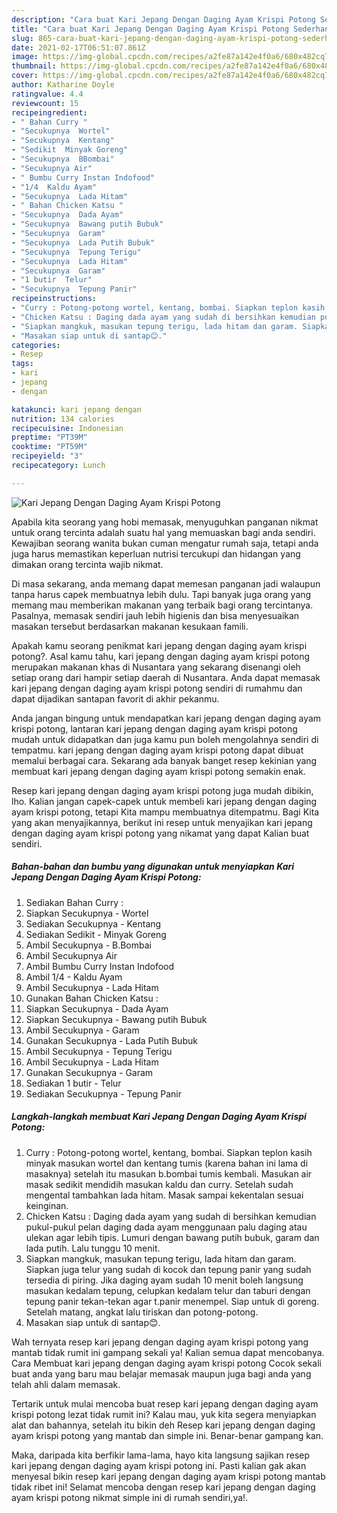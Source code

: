 ```yaml
---
description: "Cara buat Kari Jepang Dengan Daging Ayam Krispi Potong Sederhana dan Mudah Dibuat"
title: "Cara buat Kari Jepang Dengan Daging Ayam Krispi Potong Sederhana dan Mudah Dibuat"
slug: 865-cara-buat-kari-jepang-dengan-daging-ayam-krispi-potong-sederhana-dan-mudah-dibuat
date: 2021-02-17T06:51:07.861Z
image: https://img-global.cpcdn.com/recipes/a2fe87a142e4f0a6/680x482cq70/kari-jepang-dengan-daging-ayam-krispi-potong-foto-resep-utama.jpg
thumbnail: https://img-global.cpcdn.com/recipes/a2fe87a142e4f0a6/680x482cq70/kari-jepang-dengan-daging-ayam-krispi-potong-foto-resep-utama.jpg
cover: https://img-global.cpcdn.com/recipes/a2fe87a142e4f0a6/680x482cq70/kari-jepang-dengan-daging-ayam-krispi-potong-foto-resep-utama.jpg
author: Katharine Doyle
ratingvalue: 4.4
reviewcount: 15
recipeingredient:
- " Bahan Curry "
- "Secukupnya  Wortel"
- "Secukupnya  Kentang"
- "Sedikit  Minyak Goreng"
- "Secukupnya  BBombai"
- "Secukupnya Air"
- " Bumbu Curry Instan Indofood"
- "1/4  Kaldu Ayam"
- "Secukupnya  Lada Hitam"
- " Bahan Chicken Katsu "
- "Secukupnya  Dada Ayam"
- "Secukupnya  Bawang putih Bubuk"
- "Secukupnya  Garam"
- "Secukupnya  Lada Putih Bubuk"
- "Secukupnya  Tepung Terigu"
- "Secukupnya  Lada Hitam"
- "Secukupnya  Garam"
- "1 butir  Telur"
- "Secukupnya  Tepung Panir"
recipeinstructions:
- "Curry : Potong-potong wortel, kentang, bombai. Siapkan teplon kasih minyak masukan wortel dan kentang tumis (karena bahan ini lama di masaknya) setelah itu masukan b.bombai tumis kembali. Masukan air masak sedikit mendidih masukan kaldu dan curry. Setelah sudah mengental tambahkan lada hitam. Masak sampai kekentalan sesuai keinginan."
- "Chicken Katsu : Daging dada ayam yang sudah di bersihkan kemudian pukul-pukul pelan daging dada ayam menggunaan palu daging atau ulekan agar lebih tipis. Lumuri dengan bawang putih bubuk, garam dan lada putih. Lalu tunggu 10 menit."
- "Siapkan mangkuk, masukan tepung terigu, lada hitam dan garam. Siapkan juga telur yang sudah di kocok dan tepung panir yang sudah tersedia di piring. Jika daging ayam sudah 10 menit boleh langsung masukan kedalam tepung, celupkan kedalam telur dan taburi dengan tepung panir tekan-tekan agar t.panir menempel. Siap untuk di goreng. Setelah matang, angkat lalu tiriskan dan potong-potong."
- "Masakan siap untuk di santap😊."
categories:
- Resep
tags:
- kari
- jepang
- dengan

katakunci: kari jepang dengan 
nutrition: 134 calories
recipecuisine: Indonesian
preptime: "PT39M"
cooktime: "PT59M"
recipeyield: "3"
recipecategory: Lunch

---
```



![Kari Jepang Dengan Daging Ayam Krispi Potong](https://img-global.cpcdn.com/recipes/a2fe87a142e4f0a6/680x482cq70/kari-jepang-dengan-daging-ayam-krispi-potong-foto-resep-utama.jpg)

Apabila kita seorang yang hobi memasak, menyuguhkan panganan nikmat untuk orang tercinta adalah suatu hal yang memuaskan bagi anda sendiri. Kewajiban seorang  wanita bukan cuman mengatur rumah saja, tetapi anda juga harus memastikan keperluan nutrisi tercukupi dan hidangan yang dimakan orang tercinta wajib nikmat.

Di masa  sekarang, anda memang dapat memesan panganan jadi walaupun tanpa harus capek membuatnya lebih dulu. Tapi banyak juga orang yang memang mau memberikan makanan yang terbaik bagi orang tercintanya. Pasalnya, memasak sendiri jauh lebih higienis dan bisa menyesuaikan masakan tersebut berdasarkan makanan kesukaan famili. 



Apakah kamu seorang penikmat kari jepang dengan daging ayam krispi potong?. Asal kamu tahu, kari jepang dengan daging ayam krispi potong merupakan makanan khas di Nusantara yang sekarang disenangi oleh setiap orang dari hampir setiap daerah di Nusantara. Anda dapat memasak kari jepang dengan daging ayam krispi potong sendiri di rumahmu dan dapat dijadikan santapan favorit di akhir pekanmu.

Anda jangan bingung untuk mendapatkan kari jepang dengan daging ayam krispi potong, lantaran kari jepang dengan daging ayam krispi potong mudah untuk didapatkan dan juga kamu pun boleh mengolahnya sendiri di tempatmu. kari jepang dengan daging ayam krispi potong dapat dibuat memalui berbagai cara. Sekarang ada banyak banget resep kekinian yang membuat kari jepang dengan daging ayam krispi potong semakin enak.

Resep kari jepang dengan daging ayam krispi potong juga mudah dibikin, lho. Kalian jangan capek-capek untuk membeli kari jepang dengan daging ayam krispi potong, tetapi Kita mampu membuatnya ditempatmu. Bagi Kita yang akan menyajikannya, berikut ini resep untuk menyajikan kari jepang dengan daging ayam krispi potong yang nikamat yang dapat Kalian buat sendiri.

<!--inarticleads1-->

##### Bahan-bahan dan bumbu yang digunakan untuk menyiapkan Kari Jepang Dengan Daging Ayam Krispi Potong:

1. Sediakan  Bahan Curry :
1. Siapkan Secukupnya - Wortel
1. Sediakan Secukupnya - Kentang
1. Sediakan Sedikit - Minyak Goreng
1. Ambil Secukupnya - B.Bombai
1. Ambil Secukupnya Air
1. Ambil  Bumbu Curry Instan Indofood
1. Ambil 1/4 - Kaldu Ayam
1. Ambil Secukupnya - Lada Hitam
1. Gunakan  Bahan Chicken Katsu :
1. Siapkan Secukupnya - Dada Ayam
1. Siapkan Secukupnya - Bawang putih Bubuk
1. Ambil Secukupnya - Garam
1. Gunakan Secukupnya - Lada Putih Bubuk
1. Ambil Secukupnya - Tepung Terigu
1. Ambil Secukupnya - Lada Hitam
1. Gunakan Secukupnya - Garam
1. Sediakan 1 butir - Telur
1. Sediakan Secukupnya - Tepung Panir




<!--inarticleads2-->

##### Langkah-langkah membuat Kari Jepang Dengan Daging Ayam Krispi Potong:

1. Curry : Potong-potong wortel, kentang, bombai. Siapkan teplon kasih minyak masukan wortel dan kentang tumis (karena bahan ini lama di masaknya) setelah itu masukan b.bombai tumis kembali. Masukan air masak sedikit mendidih masukan kaldu dan curry. Setelah sudah mengental tambahkan lada hitam. Masak sampai kekentalan sesuai keinginan.
1. Chicken Katsu : Daging dada ayam yang sudah di bersihkan kemudian pukul-pukul pelan daging dada ayam menggunaan palu daging atau ulekan agar lebih tipis. Lumuri dengan bawang putih bubuk, garam dan lada putih. Lalu tunggu 10 menit.
1. Siapkan mangkuk, masukan tepung terigu, lada hitam dan garam. Siapkan juga telur yang sudah di kocok dan tepung panir yang sudah tersedia di piring. Jika daging ayam sudah 10 menit boleh langsung masukan kedalam tepung, celupkan kedalam telur dan taburi dengan tepung panir tekan-tekan agar t.panir menempel. Siap untuk di goreng. Setelah matang, angkat lalu tiriskan dan potong-potong.
1. Masakan siap untuk di santap😊.




Wah ternyata resep kari jepang dengan daging ayam krispi potong yang mantab tidak rumit ini gampang sekali ya! Kalian semua dapat mencobanya. Cara Membuat kari jepang dengan daging ayam krispi potong Cocok sekali buat anda yang baru mau belajar memasak maupun juga bagi anda yang telah ahli dalam memasak.

Tertarik untuk mulai mencoba buat resep kari jepang dengan daging ayam krispi potong lezat tidak rumit ini? Kalau mau, yuk kita segera menyiapkan alat dan bahannya, setelah itu bikin deh Resep kari jepang dengan daging ayam krispi potong yang mantab dan simple ini. Benar-benar gampang kan. 

Maka, daripada kita berfikir lama-lama, hayo kita langsung sajikan resep kari jepang dengan daging ayam krispi potong ini. Pasti kalian gak akan menyesal bikin resep kari jepang dengan daging ayam krispi potong mantab tidak ribet ini! Selamat mencoba dengan resep kari jepang dengan daging ayam krispi potong nikmat simple ini di rumah sendiri,ya!.

